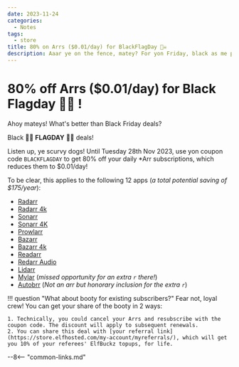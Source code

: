 ```yaml
---
date: 2023-11-24
categories:
  - Notes
tags:
  - store
title: 80% on Arrs ($0.01/day) for BlackFlagDay 🏴‍☠️
description: Aaar ye on the fence, matey? For yon Friday, black as me poorly-brushed teeth, we have scurvy 80% deal on all the Arrs.. that's $0.01/day, or $3.65/year! Shiver me timbaaars!
---
```

# 80% off Arrs ($0.01/day) for Black Flagday 🏴‍☠️ !

Ahoy mateys! What's better than Black Friday deals?

Black 🏴‍☠️ **FLAGDAY** 🏴‍☠️ deals!

Listen up, ye scurvy dogs! Until Tuesday 28th Nov 2023, use yon coupon code `BLACKFLAGDAY` to get 80% off your daily *Arr subscriptions, which reduces them to $0.01/day!

<!-- more -->

To be clear, this applies to the following 12 apps (*a total potential saving of $175/year*):

* [Radarr](https://store.elfhosted.com/product/radarr/)
* [Radarr 4k](https://store.elfhosted.com/product/radarr-4k/)
* [Sonarr](https://store.elfhosted.com/product/sonarr/)
* [Sonarr 4K](https://store.elfhosted.com/product/sonarr-4k/)
* [Prowlarr](https://store.elfhosted.com/product/prowlarr/)
* [Bazarr](https://store.elfhosted.com/product/bazarr/)
* [Bazarr 4k](https://store.elfhosted.com/product/bazarr-4k/)
* [Readarr](https://store.elfhosted.com/product/readarr/)
* [Redarr Audio](https://store.elfhosted.com/product/readarr-4k/)
* [Lidarr](https://store.elfhosted.com/product/lidarr/)
* [Mylar](https://store.elfhosted.com/product/mylar/) (*missed opportunity for an extra `r` there!*)
* [Autobrr](https://store.elfhosted.com/product/autobrr/) (*Not an arr but honorary inclusion for the extra `r`*)

!!! question "What about booty for existing subscribers?"
    Fear not, loyal crew! You can get your share of the booty in 2 ways:

    1. Technically, you could cancel your Arrs and resubscribe with the coupon code. The discount will apply to subsequent renewals.
    2. You can share this deal with [your referral link](https://store.elfhosted.com/my-account/myreferrals/), which will get you 10% of your referees' ElfBuckz topups, for life. 

--8<-- "common-links.md"